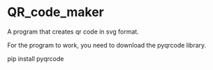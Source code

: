 # QR_code_maker
A program that creates qr code in svg format.

For the program to work, you need to download the pyqrcode library.

pip install pyqrcode
